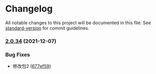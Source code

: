 # Changelog

All notable changes to this project will be documented in this file. See [standard-version](https://github.com/conventional-changelog/standard-version) for commit guidelines.

### [2.0.34](https://github.com/xinlanlan/lerna-learn/compare/v2.0.33...v2.0.34) (2021-12-07)


### Bug Fixes

* 修改包2 ([677ef59](https://github.com/xinlanlan/lerna-learn/commit/677ef599b46b4e7eac066f33fc03a041a764ab41))
